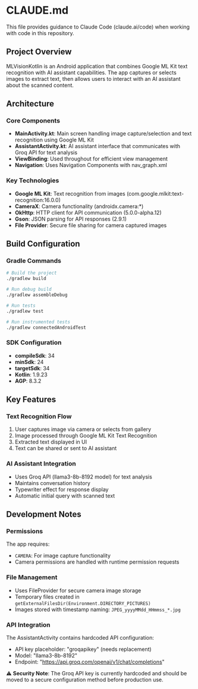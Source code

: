 # CLAUDE.md

This file provides guidance to Claude Code (claude.ai/code) when working with code in this repository.

## Project Overview

MLVisionKotlin is an Android application that combines Google ML Kit text recognition with AI assistant capabilities. The app captures or selects images to extract text, then allows users to interact with an AI assistant about the scanned content.

## Architecture

### Core Components

- **MainActivity.kt**: Main screen handling image capture/selection and text recognition using Google ML Kit
- **AssistantActivity.kt**: AI assistant interface that communicates with Groq API for text analysis
- **ViewBinding**: Used throughout for efficient view management
- **Navigation**: Uses Navigation Components with nav_graph.xml

### Key Technologies

- **Google ML Kit**: Text recognition from images (com.google.mlkit:text-recognition:16.0.0)
- **CameraX**: Camera functionality (androidx.camera:*)
- **OkHttp**: HTTP client for API communication (5.0.0-alpha.12)
- **Gson**: JSON parsing for API responses (2.9.1)
- **File Provider**: Secure file sharing for camera captured images

## Build Configuration

### Gradle Commands

```bash
# Build the project
./gradlew build

# Run debug build
./gradlew assembleDebug

# Run tests
./gradlew test

# Run instrumented tests
./gradlew connectedAndroidTest
```

### SDK Configuration

- **compileSdk**: 34
- **minSdk**: 24
- **targetSdk**: 34
- **Kotlin**: 1.9.23
- **AGP**: 8.3.2

## Key Features

### Text Recognition Flow

1. User captures image via camera or selects from gallery
2. Image processed through Google ML Kit Text Recognition
3. Extracted text displayed in UI
4. Text can be shared or sent to AI assistant

### AI Assistant Integration

- Uses Groq API (llama3-8b-8192 model) for text analysis
- Maintains conversation history
- Typewriter effect for response display
- Automatic initial query with scanned text

## Development Notes

### Permissions

The app requires:
- `CAMERA`: For image capture functionality
- Camera permissions are handled with runtime permission requests

### File Management

- Uses FileProvider for secure camera image storage
- Temporary files created in `getExternalFilesDir(Environment.DIRECTORY_PICTURES)`
- Images stored with timestamp naming: `JPEG_yyyyMMdd_HHmmss_*.jpg`

### API Integration

The AssistantActivity contains hardcoded API configuration:
- API key placeholder: "groqapikey" (needs replacement)
- Model: "llama3-8b-8192"
- Endpoint: "https://api.groq.com/openai/v1/chat/completions"

⚠️ **Security Note**: The Groq API key is currently hardcoded and should be moved to a secure configuration method before production use.